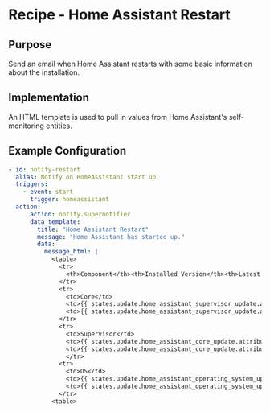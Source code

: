 # Recipe - Home Assistant Restart

## Purpose

Send an email when Home Assistant restarts with some basic information about the installation.

## Implementation

An HTML template is used to pull in values from Home Assistant's self-monitoring entities.

## Example Configuration

``` yaml
- id: notify-restart
  alias: Notify on HomeAssistant start up
  triggers:
    - event: start
      trigger: homeassistant
  action:
      action: notify.supernotifier
      data_template:
        title: "Home Assistant Restart"
        message: "Home Assistant has started up."
        data:
          message_html: |
            <table>
              <tr>
                <th>Component</th><th>Installed Version</th><th>Latest Version</th>
              </tr>
              <tr>
                <td>Core</td>
                <td>{{ states.update.home_assistant_supervisor_update.attributes['installed_version']}}</td>
                <td>{{ states.update.home_assistant_supervisor_update.attributes['latest_version']}}</td>
              </tr>
              <tr>
                <td>Supervisor</td>
                <td>{{ states.update.home_assistant_core_update.attributes['installed_version']}}</td>
                <td>{{ states.update.home_assistant_core_update.attributes['latest_version']}}</td>
                </tr>
              <tr>
                <td>OS</td>
                <td>{{ states.update.home_assistant_operating_system_update.attributes['installed_version']}}</td>
                <td>{{ states.update.home_assistant_operating_system_update.attributes['latest_version']}}</td>
              </tr>
            <table>
```
